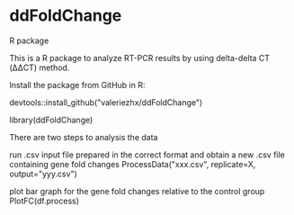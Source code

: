 # ddFoldChange

R package

This is a R package to analyze RT-PCR results by using delta-delta CT (ΔΔCT) method.

Install the package from GitHub in R:

  devtools::install_github("valeriezhx/ddFoldChange")

library(ddFoldChange)

There are two steps to analysis the data

run .csv input file prepared in the correct format and obtain a new .csv file containing gene fold changes
ProcessData("xxx.csv", replicate=X, output="yyy.csv")

plot bar graph for the gene fold changes relative to the control group
PlotFC(df.process)
